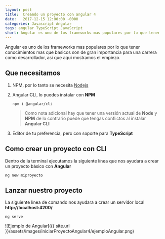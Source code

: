 ```yaml
---
layout: post
title:  Creando un proyecto con angular 4
date:   2017-12-15 12:00:00 -0000
categories: Javascript Angular
tags: angular TypeScript JavaScript
short: Angular es uno de los frameworks mas populares por lo que tener conocimientos mas que basicos son de gran importancia para ...
---
```


Angular es uno de los frameworks mas populares por lo que tener conocimientos mas que basicos son de gran importancia para una carrera como desarrollador, asi que aqui mostramos el empiezo.

## Que necesitamos

1. NPM, por lo tanto se necesita [Nodejs](https://nodejs.org/es/)

2. Angular CLI, lo puedes instalar con __NPM__

   
   ```
   npm i @angular/cli
   ```

   >Como nota adicional hay que tener una versión actual de __Node__ y __NPM__ de lo contrario puede que tengas conflictos al instalar __Angular CLI__ 

3. Editor de tu preferencia, pero con soporte para __TypeScript__

## Como crear un proyecto con CLI

Dentro de la terminal ejecutamos la siguiente línea que nos ayudara a crear un proyecto básico con __Angular__

```
ng new miproyecto
```


## Lanzar nuestro proyecto
La siguiente línea de comando nos ayudara a crear un servidor local __http://localhost:4200/__
```
ng serve
```


![Ejemplo de Angular]({{ site.url }}/assets/images/iniciarProyectoAngular4/ejemploAngular.png)
